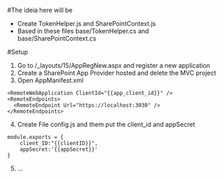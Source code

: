 #The ideia here will be 
* Create TokenHelper.js and SharePointContext.js 
* Based in these files base/TokenHelper.cs and base/SharePointContext.cs

#Setup
1. Go to /_layouts/15/AppRegNew.aspx and register a new application
2. Create a SharePoint App Provider hosted and delete the MVC project
3. Open AppManifest.xml
```
<RemoteWebApplication ClientId="{{app_client_id}}" />
<RemoteEndpoints>
  <RemoteEndpoint Url="https://localhost:3030" />
</RemoteEndpoints>
```  
4. Create File config.js and them put the client_id and appSecret
```
module.exports = {
	client_ID:"{{clientID}}",
    appSecret:'{{appSecret}}'
}
```
5. ...